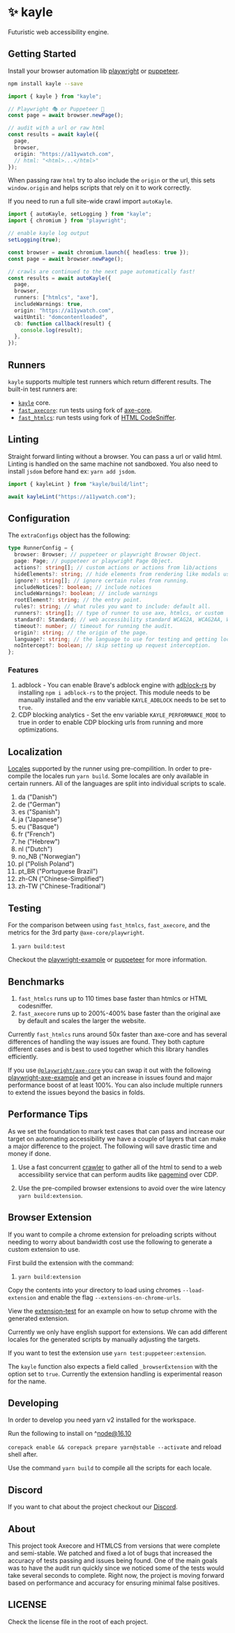 # ✨ kayle

Futuristic web accessibility engine.

## Getting Started

Install your browser automation lib [playwright](https://github.com/microsoft/playwright) or [puppeteer](https://github.com/puppeteer/puppeteer).

```sh
npm install kayle --save
```

```ts
import { kayle } from "kayle";

// Playwright 🎭 or Puppeteer 🤖
const page = await browser.newPage();

// audit with a url or raw html
const results = await kayle({
  page,
  browser,
  origin: "https://a11ywatch.com",
  // html: "<html>...</html>"
});
```

When passing raw `html` try to also include the `origin` or the url, this sets `window.origin` and helps scripts that rely on it to work correctly.

If you need to run a full site-wide crawl import `autoKayle`.

```ts
import { autoKayle, setLogging } from "kayle";
import { chromium } from "playwright";

// enable kayle log output
setLogging(true);

const browser = await chromium.launch({ headless: true });
const page = await browser.newPage();

// crawls are continued to the next page automatically fast!
const results = await autoKayle({
  page,
  browser,
  runners: ["htmlcs", "axe"],
  includeWarnings: true,
  origin: "https://a11ywatch.com",
  waitUntil: "domcontentloaded",
  cb: function callback(result) {
    console.log(result);
  },
});
```

## Runners

`kayle` supports multiple test runners which return different results. The built-in test runners are:

- [`kayle`](./kayle/README.md) core.
- [`fast_axecore`](./fast_htmlcs/README.md): run tests using fork of [axe-core](./lib/runners/axe.ts).
- [`fast_htmlcs`](./fast_htmlcs/README.md): run tests using fork of [HTML CodeSniffer](./lib/runners/htmlcs.ts).

## Linting

Straight forward linting without a browser. You can pass a url or valid html. Linting is handled on the same machine not sandboxed. You also need to install `jsdom` before hand ex: `yarn add jsdom`.

```js
import { kayleLint } from "kayle/build/lint";

await kayleLint("https://a11ywatch.com");
```

## Configuration

The `extraConfigs` object has the following:

```ts
type RunnerConfig = {
  browser: Browser; // puppeteer or playwright Browser Object.
  page: Page; // puppeteer or playwright Page Object.
  actions?: string[]; // custom actions or actions from lib/actions
  hideElements?: string; // hide elements from rendering like modals using css.
  ignore?: string[]; // ignore certain rules from running.
  includeNotices?: boolean; // include notices
  includeWarnings?: boolean; // include warnings
  rootElement?: string; // the entry point.
  rules?: string; // what rules you want to include: default all.
  runners?: string[]; // type of runner to use axe, htmlcs, or custom
  standard?: Standard; // web accessibility standard WCAG2A, WCAG2AA, WCAG2AAA, or Section508
  timeout?: number; // timeout for running the audit.
  origin?: string; // the origin of the page.
  language?: string; // the language to use for testing and getting localized data in.
  noIntercept?: boolean; // skip setting up request interception.
};
```

### Features

1. adblock - You can enable Brave's adblock engine with [adblock-rs](https://github.com/brave/adblock-rust) by installing `npm i adblock-rs` to the project. This module needs to be manually installed and the env variable `KAYLE_ADBLOCK` needs to be set to `true`.
2. CDP blocking analytics - Set the env variable `KAYLE_PERFORMANCE_MODE` to true in order to enable CDP blocking urls from running and more optimizations.

## Localization

[Locales](https://developer.mozilla.org/en-US/docs/Mozilla/Add-ons/WebExtensions/API/i18n) supported by the runner using pre-compilition. In order to pre-compile the locales run `yarn build`. Some locales are only available in certain runners. All of the languages are split into individual scripts to scale.

1. da ("Danish")
1. de ("German")
1. es ("Spanish")
1. ja ("Japanese")
1. eu ("Basque")
1. fr ("French")
1. he ("Hebrew")
1. nl ("Dutch")
1. no_NB ("Norwegian")
1. pl ("Polish Poland")
1. pt_BR ("Portuguese Brazil")
1. zh-CN ("Chinese-Simplified")
1. zh-TW ("Chinese-Traditional")

## Testing

For the comparison between using `fast_htmlcs`, `fast_axecore`, and the metrics for the 3rd party `@axe-core/playwright`.

1. `yarn build:test`

Checkout the [playwright-example](./kayle/tests/basic-playwright.spec.ts) or [puppeteer](./kayle/tests/basic.ts) for more information.

## Benchmarks

1. `fast_htmlcs` runs up to 110 times base faster than htmlcs or HTML codesniffer.
1. `fast_axecore` runs up to 200%-400% base faster than the original axe by default and scales the larger the website.

Currently `fast_htmlcs` runs around 50x faster than axe-core and has several differences of handling the way issues are found. They both capture different cases and is best to used together which this library handles efficiently.

If you use [`@playwright/axe-core`](https://playwright.dev/docs/next/accessibility-testing) you can swap it out with the following [playwright-axe-example](./kayle/tests/basic-axe-playwright.spec.ts) and get an increase in issues found and major performance boost of at least 100%. You can also include multiple runners to extend the issues beyond the basics in folds.

## Performance Tips

As we set the foundation to mark test cases that can pass and increase our target on automating accessibility we have a couple of layers that can make a major difference to the project. The following will save drastic time and money if done.

1. Use a fast concurrent [crawler](https://github.com/a11ywatch/crawler) to gather all of the html to send to a web accessibility service that can perform audits like [pagemind](https://github.com/a11ywatch/pagemind) over CDP.

2. Use the pre-compiled browser extensions to avoid over the wire latency `yarn build:extension`.

## Browser Extension

If you want to compile a chrome extension for preloading scripts without needing to worry about bandwidth cost use the following to generate a custom extension to use.

First build the extension with the command:

1. `yarn build:extension`

Copy the contents into your directory to load using chromes `--load-extension` and enable the flag `--extensions-on-chrome-urls`.

View the [extension-test](kayle/tests/extension.ts) for an example on how to setup chrome with the generated extension.

Currently we only have english support for extensions. We can add different locales for the generated scripts by manually adjusting the targets.

If you want to test the extension use `yarn test:puppeteer:extension`.

The `kayle` function also expects a field called `_browserExtension` with the option set to `true`. Currently the extension handling is experimental reason for the name.

## Developing

In order to develop you need yarn v2 installed for the workspace.

Run the following to install on ^node@16.10

`corepack enable && corepack prepare yarn@stable --activate` and reload shell after.

Use the command `yarn build` to compile all the scripts for each locale.

## Discord

If you want to chat about the project checkout our [Discord](https://discord.gg/ukmJcjQ5).

## About

This project took Axecore and HTMLCS from versions that were complete and semi-stable.
We patched and fixed a lot of bugs that increased the accuracy of tests passing and issues being found.
One of the main goals was to have the audit run quickly since we noticed some of the tests would take several seconds to complete. Right now, the project is moving forward based on performance and accuracy for ensuring minimal false positives.

## LICENSE

Check the license file in the root of each project.
